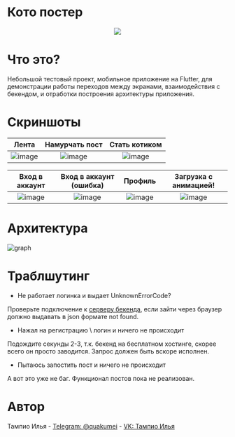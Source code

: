 # Кото постер

<p align="center">
  <img  src="https://user-images.githubusercontent.com/53406289/174436787-31e8740d-de87-4e13-b9b5-f94f9f2ee941.png" />
</p>

# Что это?
Небольшой тестовый проект, мобильное приложение на Flutter, для демонстрации работы переходов между экранами, взаимодействия с бекендом, и отработки построения архитектуры приложения. 

# Скриншоты



Лента                      | Намурчать пост            |  Стать котиком
:-------------------------:|:-------------------------:|:-------------------------:
![image](https://user-images.githubusercontent.com/53406289/174437668-5cb004aa-df62-45f1-b935-619b2c3e7c65.png)  |  ![image](https://user-images.githubusercontent.com/53406289/174437672-2a58fe87-3b2c-41d4-9493-9e3eb5c67c4b.png) | ![image](https://user-images.githubusercontent.com/53406289/174437765-727ccf85-7c7d-412e-8c0b-e1558174d3ef.png)

Вход в аккаунт             | Вход в аккаунт  (ошибка)           | Профиль                   |  Загрузка с анимацией!
:-------------------------:|:-------------------------:|:-------------------------:|:-------------------------:
![image](https://user-images.githubusercontent.com/53406289/174437870-446b906c-6a8b-479c-a125-3e802262183b.png) | ![image](https://user-images.githubusercontent.com/53406289/174439107-c7f9f8d1-bfd8-4260-955c-00030000e888.png) | ![image](https://user-images.githubusercontent.com/53406289/174437890-a9048275-1f84-4b85-a910-c8989c84656c.png) | ![image](https://user-images.githubusercontent.com/53406289/174437867-e485c887-5eef-41d9-81ea-88e18f18d35c.png)

# Архитектура
![graph](https://user-images.githubusercontent.com/53406289/174437229-663116c6-5b6d-4322-a0f4-c3b4c1cc45b2.svg)

# Траблшутинг
- Не работает логинка и выдает UnknownErrorCode? 

Проверьте подключение к [серверу бекенда](https://nekoposter-backend.herokuapp.com/), если зайти через браузер должно выдавать в json формате not found.

- Нажал на регистрацию \ логин и ничего не происходит

Подождите секунды 2-3, т.к. бекенд на бесплатном хостинге, скорее всего он просто заводится. Запрос должен быть вскоре исполнен.

- Пытаюсь запостить пост и ничего не происходит

А вот это уже не баг. Функционал постов пока не реализован.

# Автор
Тампио Илья - [Telegram: @quakumei](https://t.me/Quakumei) - [VK: Тампио Илья](https://vk.com/idid388032588) 
